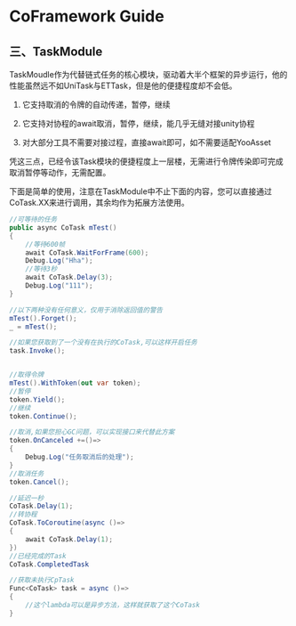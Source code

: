 # CoFramework   Guide

## 三、TaskModule

TaskMoudle作为代替链式任务的核心模块，驱动着大半个框架的异步运行，他的性能虽然远不如UniTask与ETTask，但是他的便捷程度却不会低。

1. 它支持取消的令牌的自动传递，暂停，继续

2. 它支持对协程的await取消，暂停，继续，能几乎无缝对接unity协程
3. 对大部分工具不需要对接过程，直接await即可，如不需要适配YooAsset

凭这三点，已经令该Task模块的便捷程度上一层楼，无需进行令牌传染即可完成取消暂停等动作，无需配置。



下面是简单的使用，注意在TaskModule中不止下面的内容，您可以直接通过CoTask.XX来进行调用，其余均作为拓展方法使用。

```C#
//可等待的任务
public async CoTask mTest()
{
	//等待600帧
    await CoTask.WaitForFrame(600);
    Debug.Log("Hha");
    //等待3秒
    await CoTask.Delay(3);
    Debug.Log("111");
}

```

```c#
//以下两种没有任何意义，仅用于消除返回值的警告
mTest().Forget();
_ = mTest();

//如果您获取到了一个没有在执行的CoTask,可以这样开启任务
task.Invoke();
```

```c#

//取得令牌
mTest().WithToken(out var token);
//暂停
token.Yield();
//继续
token.Continue();

//取消,如果您担心GC问题，可以实现接口来代替此方案
token.OnCanceled +=()=>
{
    Debug.Log("任务取消后的处理");
}
//取消任务
token.Cancel();
```

```csharp
//延迟一秒
CoTask.Delay(1);
//转协程
CoTask.ToCoroutine(async ()=>
{
	await CoTask.Delay(1);
})
//已经完成的Task
CoTask.CompletedTask

//获取未执行CpTask
Func<CoTask> task = async ()=>
{
	//这个lambda可以是异步方法，这样就获取了这个CoTask
}

```